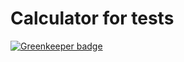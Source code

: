 # Calculator for tests

[![Greenkeeper badge](https://badges.greenkeeper.io/terasa/calculator.svg)](https://greenkeeper.io/)
